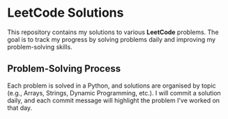 # LeetCode Solutions

This repository contains my solutions to various **LeetCode** problems. The goal is to track my progress by solving problems daily and improving my problem-solving skills.

## Problem-Solving Process

Each problem is solved in a Python, and solutions are organised by topic (e.g., Arrays, Strings, Dynamic Programming, etc.). I will commit a solution daily, and each commit message will highlight the problem I've worked on that day.
